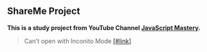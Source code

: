 ## ShareMe Project

**This is a study project from YouTube Channel [JavaScript Mastery](https://www.youtube.com/watch?v=XxXyfkrP298&list=PL6QREj8te1P6wX9m5KnicnDVEucbOPsqR).**<br>
>Can't open with Inconito Mode
<a href="https://sharemeexserlot.netlify.app/login" target="_blank">[#link]
